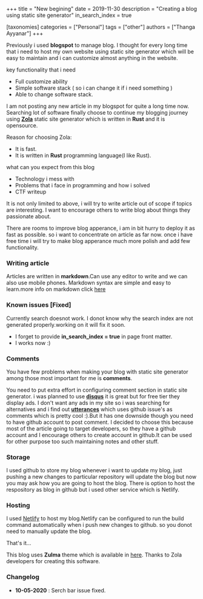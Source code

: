 +++
title = "New begining"
date = 2019-11-30
description = "Creating a blog using static site generator"
in_search_index = true

[taxonomies]
categories = ["Personal"]
tags = ["other"]
authors = ["Thanga Ayyanar"]
+++

Previously i used **blogspot** to manage blog. I thought for every long time that i
need to host my own website using static site generator which will be easy to
maintain and i can customize almost anything in the website.

key functionality that i need
* Full customize ability
* Simple software stack ( so i can change it if i need something )
* Able to change software stack.
<!-- more -->

I am not posting any new article in my blogspot for quite a long time now. 
Searching lot of software finally choose to continue my blogging journey using
[**Zola**](https://www.getzola.org) static site generator which is written in
__Rust__ and it is opensource. 

Reason for choosing Zola:
* It is fast.
* It is written in **Rust** programming language(I like Rust).

what can you expect from this blog
* Technology i mess with
* Problems that i face in programming and how i solved
* CTF writeup

It is not only limited to above, i will try to write article out of scope if 
topics are interesting. I want to encourage others to write blog about things 
they passionate about.

There are rooms to improve blog apperance, i am in bit hurry to deploy it as fast as possible.
so i want to concentrate on article as far now. once i have free time i will try 
to make blog apperance much more polish and add few functionality.

### Writing article

Articles are written in **markdown**.Can use any editor to write and we can also
use mobile phones. Markdown syntax are simple and easy to learn.more info on
markdown click [here](https://www.markdownguide.org)

### Known issues [Fixed]

Currently search doesnot work. I donot know why the search index are not generated
properly.working on it will fix it soon.

* I forget to provide __in_search_index = true__ in page front matter.
* I works now :) 

### Comments

You have few problems when making your blog with static site generator among 
those most important for me is **comments**.

You need to put extra effort in configuring comment section in static site 
generator. i was planned to use [**disqus**](https://disqus.com) it is great
but for free tier they display ads. I don't want any ads in my site so i was 
searching for alternatives and i find out [**utterances**](https://utteranc.es)
which uses github issue's as comments which is pretty cool :).But it has one
downside though you need to have github account to post comment. I decided to
choose this because most of the article going to target developers, so they 
have a github account and I encourage others to create account in github.It can 
be used for other purpose too such maintaining notes and other stuff.

### Storage

I used github to store my blog whenever i want to update my blog, just pushing
a new changes to particular repository will update the blog but now you may ask
how you are going to host the blog. There is option to host the respository as
blog in github but i used other service which is Netlify.

### Hosting

I used [Netlify](https://www.netlify.com) to host my blog.Netlify can be configured
to run the build command automatically when i push new changes to github. so you
donot need to manually update the blog.

That's it...

This blog uses **Zulma** theme which is available in
[here](https://www.getzola.org/themes/zulma/). Thanks to Zola developers
for creating this software.

### Changelog
* **10-05-2020** : Serch bar issue fixed.
